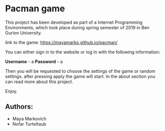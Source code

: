 # Pacman game

This project has been developed as part of a Internet Programming Environments, which took place during spring semester of 2019 in Ben Gurion University.

link to the game: https://mayamarko.github.io/pacman/


You can either sign in to the website or log in with the following information:

**Username** -  a **Password** -  a

Then you will be requested to choose the settings of the game or random settings.
after pressing apply the game will start.
In the about section you can read more about this project.

Enjoy.

## Authors:
  - Maya Markovich
  - Nofar Turteltaub
  
